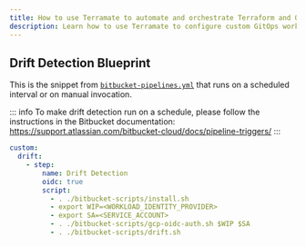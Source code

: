 ```yaml
---
title: How to use Terramate to automate and orchestrate Terraform and OpenTofu Drift Checks in BitBucket Pipelines
description: Learn how to use Terramate to configure custom GitOps workflows to automate and orchestrate Terraform and OpenTofu Drift Checks in BitBucket Pipelines.
---
```


## Drift Detection Blueprint

This is the snippet from [`bitbucket-pipelines.yml`](./index.md#main-pipelines-file) that runs on a scheduled interval or on manual invocation.

::: info
To make drift detection run on a schedule, please follow the instructions in the Bitbucket documentation: https://support.atlassian.com/bitbucket-cloud/docs/pipeline-triggers/
:::

```yaml
custom:
  drift:
    - step:
        name: Drift Detection
        oidc: true
        script:
          - . ./bitbucket-scripts/install.sh
          - export WIP=<WORKLOAD_IDENTITY_PROVIDER>
          - export SA=<SERVICE_ACCOUNT>
          - . ./bitbucket-scripts/gcp-oidc-auth.sh $WIP $SA
          - . ./bitbucket-scripts/drift.sh
```

